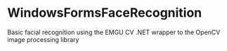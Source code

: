 # WindowsFormsFaceRecognition

Basic facial recognition using the EMGU CV .NET wrapper to the OpenCV image processing library
